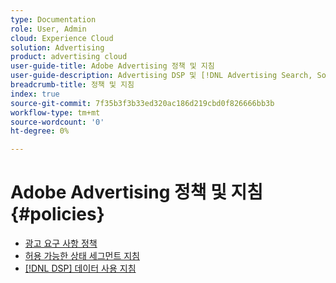 ```yaml
---
type: Documentation
role: User, Admin
cloud: Experience Cloud
solution: Advertising
product: advertising cloud
user-guide-title: Adobe Advertising 정책 및 지침
user-guide-description: Advertising DSP 및 [!DNL Advertising Search, Social, & Commerce].
breadcrumb-title: 정책 및 지침
index: true
source-git-commit: 7f35b3f3b33ed320ac186d219cbd0f826666bb3b
workflow-type: tm+mt
source-wordcount: '0'
ht-degree: 0%

---
```



# Adobe Advertising 정책 및 지침 {#policies}

+ [광고 요구 사항 정책](/help/policies/ad-requirements-policy.md)
+ [허용 가능한 상태 세그먼트 지침](/help/policies/health-segment-guidelines.md)
+ [[!DNL DSP] 데이터 사용 지침](/help/policies/data-usage-guidelines.md)
